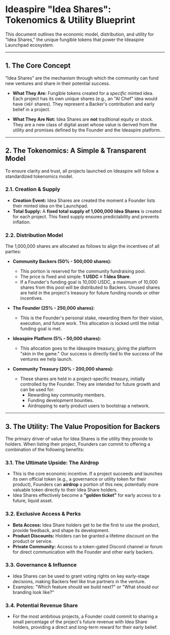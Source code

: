 # Ideaspire "Idea Shares": Tokenomics & Utility Blueprint

This document outlines the economic model, distribution, and utility for "Idea Shares," the unique fungible tokens that power the Ideaspire Launchpad ecosystem.

---

## 1. The Core Concept

"Idea Shares" are the mechanism through which the community can fund new ventures and share in their potential success.

*   **What They Are:** Fungible tokens created for a *specific* minted idea. Each project has its own unique shares (e.g., an "AI Chef" idea would have `CHEF` shares). They represent a Backer's contribution and early belief in a project.

*   **What They Are Not:** Idea Shares are **not** traditional equity or stock. They are a new class of digital asset whose value is derived from the utility and promises defined by the Founder and the Ideaspire platform.

---

## 2. The Tokenomics: A Simple & Transparent Model

To ensure clarity and trust, all projects launched on Ideaspire will follow a standardized tokenomics model.

### 2.1. Creation & Supply

*   **Creation Event:** Idea Shares are created the moment a Founder lists their minted idea on the Launchpad.
*   **Total Supply:** A **fixed total supply of 1,000,000 Idea Shares** is created for each project. This fixed supply ensures predictability and prevents inflation.

### 2.2. Distribution Model

The 1,000,000 shares are allocated as follows to align the incentives of all parties:

*   **Community Backers (50% - 500,000 shares):**
    *   This portion is reserved for the community fundraising pool.
    *   The price is fixed and simple: **1 USDC = 1 Idea Share**.
    *   If a Founder's funding goal is 10,000 USDC, a maximum of 10,000 shares from this pool will be distributed to Backers. Unused shares are held in the project's treasury for future funding rounds or other incentives.

*   **The Founder (25% - 250,000 shares):**
    *   This is the Founder's personal stake, rewarding them for their vision, execution, and future work. This allocation is locked until the initial funding goal is met.

*   **Ideaspire Platform (5% - 50,000 shares):**
    *   This allocation goes to the Ideaspire treasury, giving the platform "skin in the game." Our success is directly tied to the success of the ventures we help launch.

*   **Community Treasury (20% - 200,000 shares):**
    *   These shares are held in a project-specific treasury, initially controlled by the Founder. They are intended for future growth and can be used for:
        *   Rewarding key community members.
        *   Funding development bounties.
        *   Airdropping to early product users to bootstrap a network.

---

## 3. The Utility: The Value Proposition for Backers

The primary driver of value for Idea Shares is the utility they provide to holders. When listing their project, Founders can commit to offering a combination of the following benefits:

### 3.1. The Ultimate Upside: The Airdrop

*   This is the core economic incentive. If a project succeeds and launches its own official token (e.g., a governance or utility token for their product), Founders can **airdrop** a portion of this new, potentially more valuable token directly to their Idea Share holders.
*   Idea Shares effectively become a **"golden ticket"** for early access to a future, liquid asset.

### 3.2. Exclusive Access & Perks

*   **Beta Access:** Idea Share holders get to be the first to use the product, provide feedback, and shape its development.
*   **Product Discounts:** Holders can be granted a lifetime discount on the product or service.
*   **Private Community:** Access to a token-gated Discord channel or forum for direct communication with the Founder and other early backers.

### 3.3. Governance & Influence

*   Idea Shares can be used to grant voting rights on key early-stage decisions, making Backers feel like true partners in the venture.
*   Examples: "Which feature should we build next?" or "What should our branding look like?"

### 3.4. Potential Revenue Share

*   For the most ambitious projects, a Founder could commit to sharing a small percentage of the project's future revenue with Idea Share holders, providing a direct and long-term reward for their early belief.
